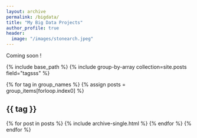 ```yaml
---
layout: archive
permalink: /bigdata/
title: "My Big Data Projects"
author_profile: true
header:
  image: "/images/stonearch.jpeg"
---
```









Coming soon !

{% include base_path %}
{% include group-by-array collection=site.posts field="tagsss" %}

{% for tag in group_names %}
  {% assign posts = group_items[forloop.index0] %}
  <h2 id="{{ tag | slugify }}" class="archive__subtitle">{{ tag }}</h2>
  {% for post in posts %}
    {% include archive-single.html %}
  {% endfor %}
{% endfor %}
